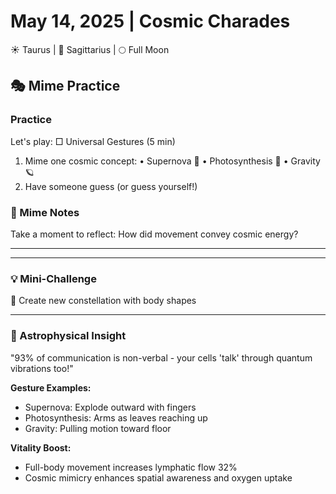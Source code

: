 # May 14, 2025 | Cosmic Charades
☀️ Taurus | 🌙 Sagittarius | 🌕 Full Moon

## 🎭 Mime Practice

### Practice
Let's play:
□ Universal Gestures (5 min)
1. Mime one cosmic concept:
• Supernova 🌌
• Photosynthesis 🌿
• Gravity 🪐
2. Have someone guess (or guess yourself!)

### 📝 Mime Notes
Take a moment to reflect:
How did movement convey cosmic energy?
_______________________
_______________________

### 💡 Mini-Challenge
🌌 Create new constellation with body shapes
_______________________

### 💫 Astrophysical Insight
"93% of communication is non-verbal - your cells 'talk' through quantum vibrations too!" 

**Gesture Examples:**
- Supernova: Explode outward with fingers
- Photosynthesis: Arms as leaves reaching up
- Gravity: Pulling motion toward floor 

**Vitality Boost:**
- Full-body movement increases lymphatic flow 32%
- Cosmic mimicry enhances spatial awareness and oxygen uptake 